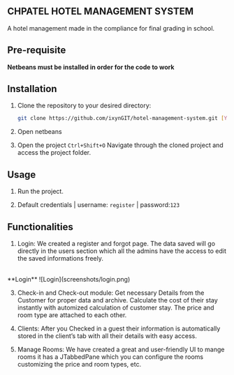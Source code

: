 ## CHPATEL HOTEL MANAGEMENT SYSTEM

A hotel management made in the compliance for final grading in school.

## Pre-requisite
  **Netbeans must be installed in order for the code to work**   

## Installation

1. Clone the repository to your desired directory:
   ```bash
   git clone https://github.com/ixynGIT/hotel-management-system.git [YourDirectoryName]
    ```
2. Open netbeans
    
3. Open the project `Ctrl+Shift+O`
   Navigate through the cloned project and access the project folder.

## Usage

1. Run the project.
  
2. Default credentials | username: `register` | password:`123`


## Functionalities

1. Login:
We created a register and forgot page. The data saved will go directly in the users section which all the admins have the access to edit the saved informations freely.
<br />
**Login**
![Login](screenshots/login.png)

3. Check-in and Check-out module:
  Get necessary Details from the Customer for proper data and archive. Calculate the cost of their stay instantly with automized calculation of customer stay.
  The price and room type are attached to each other.

4. Clients:
  After you Checked in a guest their information is automatically stored in the client’s tab with all their details with easy access.

5. Manage Rooms:
  We have created a great and user-friendly UI to mange rooms it has a JTabbedPane which you can configure the rooms customizing the price and room types, etc.








